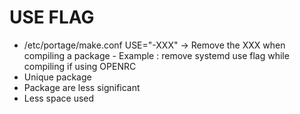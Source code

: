# USE FLAG
- /etc/portage/make.conf
	USE="-XXX" -> Remove the XXX when compiling a package
		- Example : remove systemd use flag while compiling if using OPENRC
- Unique package
- Package are less significant
- Less space used